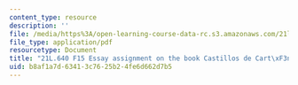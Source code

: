 ```yaml
---
content_type: resource
description: ''
file: /media/https%3A/open-learning-course-data-rc.s3.amazonaws.com/21l-640j-the-new-spain-1977-present-fall-2015/b8af1a7d63413c7625b24fe6d662d7b5_MIT21L_640JF15_Essay_Cas.pdf
file_type: application/pdf
resourcetype: Document
title: "21L.640 F15 Essay assignment on the book Castillos de Cart\xF3n"
uid: b8af1a7d-6341-3c76-25b2-4fe6d662d7b5
---
```

